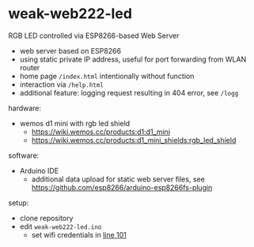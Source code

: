 # weak-web222-led
RGB LED controlled via ESP8266-based Web Server 

* web server based on ESP8266
* using static private IP address, useful for port forwarding from WLAN router
* home page `/index.html` intentionally without function
* interaction via `/help.html`
* additional feature: logging request resulting in 404 error, see `/logg` 

hardware: 
  - wemos d1 mini with rgb led shield
    * https://wiki.wemos.cc/products:d1:d1_mini
    * https://wiki.wemos.cc/products:d1_mini_shields:rgb_led_shield
  
software: 
  - Arduino IDE
    * additional data upload for static web server files, see https://github.com/esp8266/arduino-esp8266fs-plugin
    
setup:
  - clone repository
  - edit `weak-web222-led.ino`
    * set wifi credentials in [line 101](/weak-web222-led.ino#L101)

